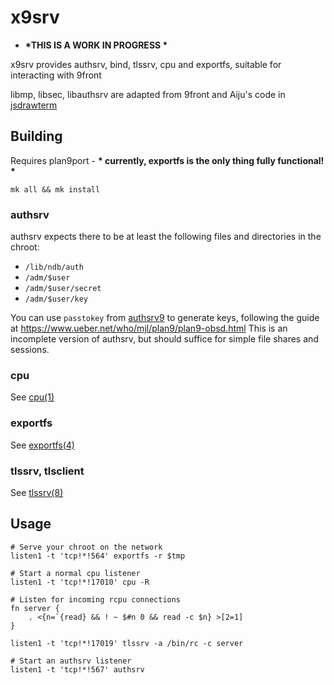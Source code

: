 # x9srv

* __*THIS IS A WORK IN PROGRESS *__

x9srv provides authsrv, bind, tlssrv, cpu and exportfs, suitable for interacting with 9front

libmp, libsec, libauthsrv are adapted from 9front and Aiju's code in [jsdrawterm](https://github.com/aiju/jsdrawterm)

## Building

Requires plan9port - __* currently, exportfs is the only thing fully functional! *__

```/bin/rc
mk all && mk install
```

### authsrv

authsrv expects there to be at least the following files and directories in the chroot:

* `/lib/ndb/auth`
* `/adm/$user`
* `/adm/$user/secret`
* `/adm/$user/key`

You can use `passtokey` from [authsrv9](https://github.com/mjl-/authsrv9) to generate keys, following the guide at https://www.ueber.net/who/mjl/plan9/plan9-obsd.html
This is an incomplete version of authsrv, but should suffice for simple file shares and sessions.

### cpu

See [cpu(1)](http://man.cat-v.org/9front/1/cpu)

### exportfs

See [exportfs(4)](http://man.cat-v.org/9front/4/exportfs)

### tlssrv, tlsclient

See [tlssrv(8)](http://man.cat-v.org/9front/8/tlssrv)

## Usage

```/bin/rc
# Serve your chroot on the network
listen1 -t 'tcp!*!564' exportfs -r $tmp

# Start a normal cpu listener
listen1 -t 'tcp!*!17010' cpu -R

# Listen for incoming rcpu connections
fn server {
    . <{n=`{read} && ! ~ $#n 0 && read -c $n} >[2=1]
}

listen1 -t 'tcp!*!17019' tlssrv -a /bin/rc -c server

# Start an authsrv listener
listen1 -t 'tcp!*!567' authsrv
```
